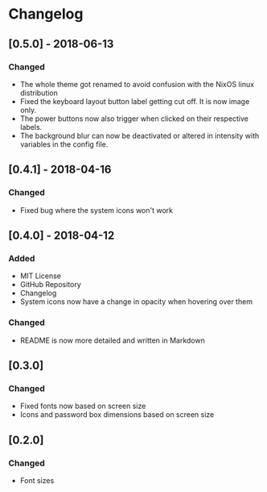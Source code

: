 # Changelog

## [0.5.0] - 2018-06-13

### Changed
- The whole theme got renamed to avoid confusion with the NixOS linux distribution
- Fixed the keyboard layout button label getting cut off. It is now image only.
- The power buttons now also trigger when clicked on their respective labels.
- The background blur can now be deactivated or altered in intensity with variables in the config file.

## [0.4.1] - 2018-04-16

### Changed
- Fixed bug where the system icons won't work

## [0.4.0] - 2018-04-12

### Added
- MIT License
- GitHub Repository
- Changelog
- System icons now have a change in opacity when hovering over them

### Changed
- README is now more detailed and written in Markdown

## [0.3.0]

### Changed
- Fixed fonts now based on screen size
- Icons and password box dimensions based on screen size

## [0.2.0]

### Changed
- Font sizes
